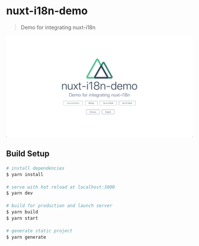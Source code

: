 # nuxt-i18n-demo

> Demo for integrating nuxt-i18n

<img src="./assets/image.png" />

## Build Setup

```bash
# install dependencies
$ yarn install

# serve with hot reload at localhost:3000
$ yarn dev

# build for production and launch server
$ yarn build
$ yarn start

# generate static project
$ yarn generate
```
